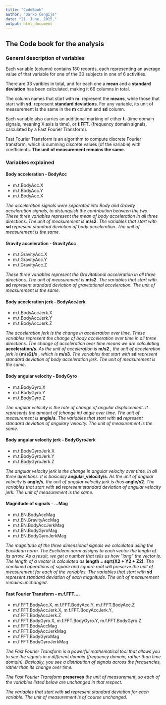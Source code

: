 ```yaml
---
title: "CodeBook"
author: "Darko Čengija"
date: "21. June, 2015."
output: html_document
---
```


## The Code book for the analysis

### General description of variables

Each variable (column) contains 180 records, each representing an average value of that variable for one of the 30 subjects in one of 6 activities.

There are 33 varibles in total, and for each one a **mean** and a **standard deviation** has been calculated, making it 66 columns in total.

The column names that start with **m.** represent the **means**, while those that start with **sd.** represent **standard deviations**. For any variable, its unit of measurement is the same in the **m** column and **sd** column.

Each variable also carries an additional marking of either **t.** (time domain signals, meaning X axis is time), or **f.FFT.** (frequency domain signals, calculated by a Fast Fourier Transform).

Fast Fourier Transform is an algorithm to compute discrete Fourier transform, which is summing discrete values (of the variable) with coefficients. **The unit of measurement remains the same.**

### Variables explained

#### Body acceleration - **BodyAcc**
* m.t.BodyAcc.X
* m.t.BodyAcc.Y
* m.t.BodyAcc.X

*The acceleration signals were separated into Body and Gravity acceleration signals, to distunguish the contribution between the two. These three variables represent the mean of body acceleration in all three directions. The unit of measurement is* **m/s2**. 
*The variables that start with* **sd** *represent standard deviation of body acceleration. The unit of measurement is the same*.

#### Gravity acceleration - **GravityAcc**
* m.t.GravityAcc.X
* m.t.GravityAcc.Y
* m.t.GravityAcc.Z

*These three variables represent the Gravitational acceleration in all three directions. The unit of measurement is* **m/s2**. 
*The variables that start with* **sd** *represent standard deviation of gravitational acceleration. The unit of measurement is the same*.

#### Body acceleration jerk - **BodyAccJerk**
* m.t.BodyAccJerk.X
* m.t.BodyAccJerk.Y
* m.t.BodyAccJerk.Z

*The acceleration jerk is the change in acceleration over time. These variables represent the change of body acceleration over time in all three directions. The change of acceleration over time means we are calculating* **acceleration/s**. *As the unit of acceleration is* **m/s2** *, the unit of acceleration jerk is* **(m/s2)/s** *, which is* **m/s3**.
*The variables that start with* **sd** *represent standard deviation of body acceleration jerk. The unit of measurement is the same*.

#### Body angular velocity - **BodyGyro**
* m.t.BodyGyro.X
* m.t.BodyGyro.Y
* m.t.BodyGyro.Z

*The angular velocity is the rate of change of angular displacement. It represents the amount of (change in) angle over time. The unit of measurement is* **angle/s**.
*The variables that start with* **sd** *represent standard deviation of angulary velocity. The unit of measurement is the same*.

#### Body angular velocity jerk - **BodyGyroJerk**
* m.t.BodyGyroJerk.X
* m.t.BodyGyroJerk.Y
* m.t.BodyGyroJerk.Z

*The angular velocity jerk is the change in angular velocity over time, in all three directions. It is basically* **angular_velocity/s**. *As the unit of angular velocity is* **angle/s**, *the unit of angular velocity jerk is thus* **angle/s2**.
*The variables that start with* **sd** *represent standard deviation of angular velocity jerk. The unit of measurement is the same*.

#### Magnitude of signals - **...Mag**
* m.t.EN.BodyAccMag
* m.t.EN.GravityAccMag
* m.t.EN.BodyAccJerkMag
* m.t.EN.BodyGyroMag
* m.t.EN.BodyGyroJerkMag

*The magnitude of the three dimensional signals we calculated using the Euclidean norm. The Euclidean norm assigns to each vector the length of its arrow. As a result, we get a number that tells us how "long" the vector is. The length of a vector is calculated as* 
**length = sqrt(X2 + Y2 + Z2)**. 
*The combined operations of square and square root will preserve the unit of measurement for each of the variables.*
*The variables that start with* **sd** *represent standard deviation of each magnitude. The unit of measurement remains unchanged*.

#### Fast Fourier Transform - **m.f.FFT....**
* m.f.FFT.BodyAcc.X, m.f.FFT.BodyAcc.Y, m.f.FFT.BodyAcc.Z
* m.f.FFT.BodyAccJerk.X, m.f.FFT.BodyAccJerk.Y, m.f.FFT.BodyAccJerk.Z
* m.f.FFT.BodyGyro.X, m.f.FFT.BodyGyro.Y, m.f.FFT.BodyGyro.Z
* m.f.FFT.BodyAccMag
* m.f.FFT.BodyAccJerkMag
* m.f.FFT.BodyGyroMag
* m.f.FFT.BodyGyroJerkMag

*The Fast Fourier Transform is a powerful mathematical tool that allows you to see the signals in a different domain (frequency domain, rather than time domain). Basically, you see a distribution of signals across the frequencies, rather than its change over time.*

*The Fast Fourier Transform* **preserves** *the unit of measurement, so each of the variables listed below are unchanged in that respect.*

*The variables that start with* **sd** *represent standard deviation for each variable. The unit of measurement is of course unchanged*.